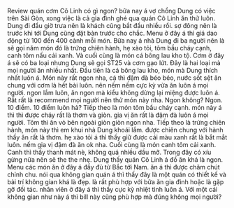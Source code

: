 Review quán cơm Cô Linh có gì ngon? bữa nay á vợ chồng Dung có việc trên Sài Gòn, xong việc là cả gia đình ghé qua quán Cô Linh ăn thử luôn. Dung đi đầu giờ trưa nên là khách cũng bắt đầu nhiều rồi. sợ đông nên là trước khi tới Dung cũng đặt bàn trước cho chắc. Menu ở đây á thì giá dao động từ 100 đến 400 cành mỗi món. Bữa nay á nhà Dung đi ba người nên là sẽ gọi năm món đó là trứng chiên hành, hẹ xào tỏi, tôm bầu cháy cạnh, canh tôm nấu cải xanh. Và cuối cùng là món cá bông lau kho tộ. Cơm ở đây á sẽ có ba loại nhưng Dung sẽ gọi ST25 và cơm gạo lứt. Đây là hai loại mà mọi người ăn nhiều nhất. Đầu tiên là cá bông lau kho, món mà Dung thích nhất luôn á. Món này rất ngon nha, cá thì đậm đà béo béo, nước sốt sệt ăn chung với cơm là hết bài luôn. nên nếm nếm cực kỳ vừa ăn luôn á mọi người. ngon lắm luôn, ăn ngon mà kiểu không dừng lại miệng được luôn á. Rất rất là recommend mọi người nên thử món này nha. Ngon không? Ngon. 10 điểm. 10 điểm luôn hả? Tiếp theo là món tôm bầu cháy cạnh. món này á thì thì được cháy rất là thơm và giòn. gia vị ăn rất là đậm đà luôn á mọi người. Tôm thì ăn vỏ bên ngoài giòn giòn ngon nha. Tiếp theo là trứng chiên hành, món này thì em khui nhà Dung khoái lắm. được chiên chung với hành thấy ăn rất là thơm. hẹ xào tỏi á thì thấy giữ được cái màu xanh rất là bắt mắt luôn. nếm gia vị đậm đà ăn ok nha. Cuối cùng là món canh tôm cải xanh. Canh thì thấy thanh mát nè, không quá nhiều dầu mỡ. Trong đây có xíu gừng nữa nên sẽ the the nhẹ. Dung thấy quán Cô Linh á đồ ăn khá là ngon. Menu các món ăn ở đây á đầy đủ từ Bắc tới Nam. ăn á thì được chăm chút chỉnh chu. nói qua không gian quán á thì thấy đây là một quán có thiết kế và bài trí không gian khá là đẹp. là rất phù hợp với bữa ăn gia đình hoặc là gặp gỡ đối tác. nhân viên ở đây á thì thấy cực kỳ nhiệt tình luôn á. Với một cái không gian như này á thì bill này cũng phù hợp mà đúng không mọi người?